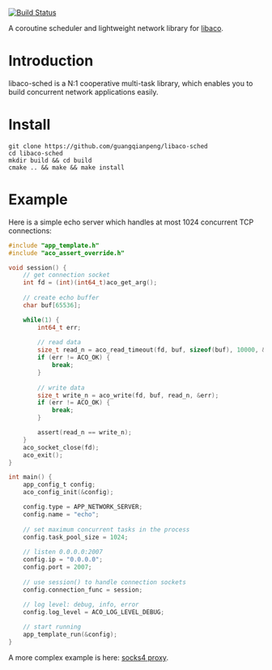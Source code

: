 [![Build Status](https://travis-ci.com/guangqianpeng/libaco-sched.svg?token=5Qb7a23qwthf2XSMwmia&branch=master)](https://travis-ci.com/guangqianpeng/libaco-sched)

A coroutine scheduler and lightweight network library for [libaco](https://github.com/hnes/libaco).

# Introduction

libaco-sched is a N:1 cooperative multi-task library, which enables you to build concurrent network applications easily.

# Install

```shell
git clone https://github.com/guangqianpeng/libaco-sched
cd libaco-sched
mkdir build && cd build
cmake .. && make && make install
```

# Example

Here is a simple echo server which handles at most 1024 concurrent TCP connections:

```c
#include "app_template.h"
#include "aco_assert_override.h"

void session() {
    // get connection socket
    int fd = (int)(int64_t)aco_get_arg();
    
    // create echo buffer
    char buf[65536];

    while(1) {
        int64_t err;
		
        // read data
        size_t read_n = aco_read_timeout(fd, buf, sizeof(buf), 10000, &err);
        if (err != ACO_OK) {
            break;
        }
		
        // write data
        size_t write_n = aco_write(fd, buf, read_n, &err);
        if (err != ACO_OK) {
            break;
        }

        assert(read_n == write_n);
    }
    aco_socket_close(fd);
    aco_exit();
}

int main() {
    app_config_t config;
    aco_config_init(&config);

    config.type = APP_NETWORK_SERVER;
    config.name = "echo";
    
    // set maximum concurrent tasks in the process
    config.task_pool_size = 1024;
    
    // listen 0.0.0.0:2007
    config.ip = "0.0.0.0";
    config.port = 2007;
    
    // use session() to handle connection sockets
    config.connection_func = session;
    
    // log level: debug, info, error
    config.log_level = ACO_LOG_LEVEL_DEBUG;

    // start running
    app_template_run(&config);
}
```

A more complex example is here: [socks4 proxy](<https://github.com/guangqianpeng/libaco-sched/blob/master/examples/socks4.c>).